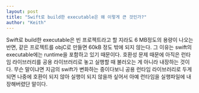 ```yaml
---
layout: post
title: "Swift로 build한 executable은 왜 이렇게 큰 것인가?"
author: "Keith"
---
```


Swift로 build한 executable은 빈 프로젝트라고 할 지라도 6 MB정도의 용량이 나오는 반면, 같은 프로젝트를 objC로 만들면 60kB 정도 밖에 되지 않는다. 그 이유는 swift의 executable에는 runtime을 포함하고 있기 때문이다. 호환성 문제 때문에 아직은 런타임 라이브러리를 공용 라이브러리로 놓고 실행할 때 불러오는 게 아니라 내장하는 것이다. 무슨 말이냐면 지금의 swift가 변화하는 중이다보니 공용 런타임 라이브러리로 두게 되면 나중에 호환이 되지 않아 실행이 되지 않을까 싶어서 아예 런타임을 실행파일에 내장해버렸단 말이다. 


